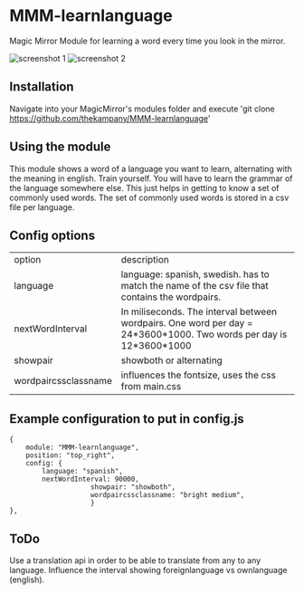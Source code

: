 # MMM-learnlanguage

Magic Mirror Module for learning a word every time you look in the mirror.

![screenshot 1](https://github.com/thekampany/MMM-learnlanguage/blob/master/screenshot-MMM-learnlanguage-1.png)
![screenshot 2](https://github.com/thekampany/MMM-learnlanguage/blob/master/screenshot-MMM-learnlanguage-2.png)

## Installation
Navigate into your MagicMirror's modules folder and execute 'git clone https://github.com/thekampany/MMM-learnlanguage'

## Using the module
This module shows a word of a language you want to learn, alternating with the meaning in english. Train yourself.
You will have to learn the grammar of the language somewhere else. This just helps in getting to know a set of commonly used words.
The set of commonly used words is stored in a csv file per language. 
  
## Config options
<table>
<tr><td>option</td><td>description</td></tr>
<tr><td>language</td><td>language: spanish, swedish. has to match the name of the csv file that contains the wordpairs.</td></tr>
<tr><td>nextWordInterval</td><td>In miliseconds. The interval between wordpairs. One word per day = 24*3600*1000. Two words per day is 12*3600*1000</td></tr>
<tr><td>showpair</td><td>showboth or alternating</td></tr>
<tr><td>wordpaircssclassname</td><td>influences the fontsize, uses the css from main.css</td></tr>
</table>

## Example configuration to put in config.js
    {
		module: "MMM-learnlanguage",
		position: "top_right",
		config: {
			language: "spanish",
			nextWordInterval: 90000, 
                        showpair: "showboth",
                        wordpaircssclassname: "bright medium",
                        }
    },

## ToDo
Use a translation api in order to be able to translate from any to any language.
Influence the interval showing foreignlanguage vs ownlanguage (english).
